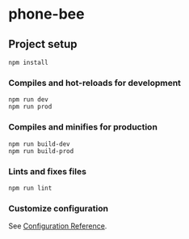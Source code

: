 # phone-bee

## Project setup
```
npm install
```

### Compiles and hot-reloads for development
```
npm run dev
npm run prod
```

### Compiles and minifies for production
```
npm run build-dev
npm run build-prod
```

### Lints and fixes files
```
npm run lint
```

### Customize configuration
See [Configuration Reference](https://cli.vuejs.org/config/).
